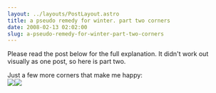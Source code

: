```yaml
---
layout: ../layouts/PostLayout.astro
title: a pseudo remedy for winter. part two corners
date: 2008-02-13 02:02:00
slug: a-pseudo-remedy-for-winter-part-two-corners
---
```


Please read the post below for the full explanation. It didn't work out visually as one post, so here is part two.

Just a few more corners that make me happy:  
![](http://1.bp.blogspot.com/_uemGSKgAPTU/R7JOW2nJKWI/AAAAAAAAAHM/eniTbMmCDVk/s200/IMG_2229.JPG)[![](http://2.bp.blogspot.com/_uemGSKgAPTU/R7JMIGnJKVI/AAAAAAAAAHE/hiWoJHcvqXU/s200/IMG_2227.JPG)](http://2.bp.blogspot.com/_uemGSKgAPTU/R7JMIGnJKVI/AAAAAAAAAHE/hiWoJHcvqXU/s1600-h/IMG_2227.JPG)
